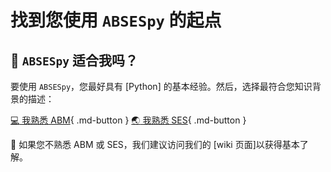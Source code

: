 # 找到您使用 `ABSESpy` 的起点

## :thinking: `ABSESpy` 适合我吗？

要使用 `ABSESpy`，您最好具有 [Python] 的基本经验。然后，选择最符合您知识背景的描述：

[:computer: 我熟悉 ABM](../tutorial/tutorial_guide_from_ABM.md){ .md-button }
[:earth_asia: 我熟悉 SES](../tutorial/tutorial_guide_from_SES.md){ .md-button }

:hatching_chick: 如果您不熟悉 ABM 或 SES，我们建议访问我们的 [wiki 页面]以获得基本了解。

